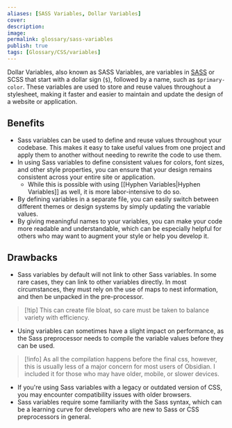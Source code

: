 ```yaml
---
aliases: [SASS Variables, Dollar Variables]
cover: 
description: 
image: 
permalink: glossary/sass-variables
publish: true
tags: [Glossary/CSS/variables]
---
```


Dollar Variables, also known as SASS Variables, are variables in [SASS](https://sass-lang.com/documentation/) or SCSS that start with a dollar sign (`$`), followed by a name, such as `$primary-color`. These variables are used to store and reuse values throughout a stylesheet, making it faster and easier to maintain and update the design of a website or application.

## Benefits

- Sass variables can be used to define and reuse values throughout your codebase. This makes it easy to take useful values from one project and apply them to another without needing to rewrite the code to use them. 
- In using Sass variables to define consistent values for colors, font sizes, and other style properties, you can ensure that your design remains consistent across your entire site or application. 
	- While this is possible with using [[Hyphen Variables|Hyphen Variables]] as well, it is more labor-intensive to do so.
- By defining variables in a separate file, you can easily switch between different themes or design systems by simply updating the variable values.
- By giving meaningful names to your variables, you can make your code more readable and understandable, which can be especially helpful for others who may want to augment your style or help you develop it.

## Drawbacks

- Sass variables by default will not link to other Sass variables. In some rare cases, they can link to other variables directly. In most circumstances, they must rely on the use of maps to nest information, and then be unpacked in the pre-processor. 
>[!tip] This can create file bloat, so care must be taken to balance variety with efficiency.
- Using variables can sometimes have a slight impact on performance, as the Sass preprocessor needs to compile the variable values before they can be used. 
>[!info] As all the compilation happens before the final css, however, this is usually less of a major concern for most users of Obsidian. I included it for those who may have older, mobile, or slower devices.
- If you're using Sass variables with a legacy or outdated version of CSS, you may encounter compatibility issues with older browsers.
- Sass variables require some familiarity with the Sass syntax, which can be a learning curve for developers who are new to Sass or CSS preprocessors in general.
